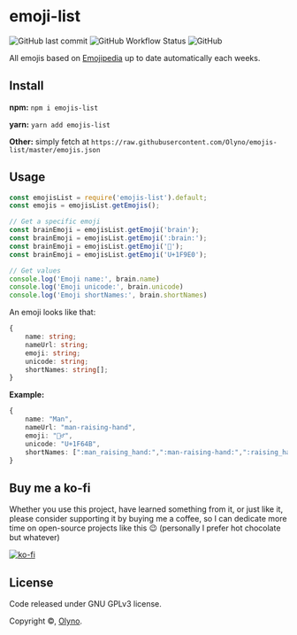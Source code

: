 # emoji-list

![GitHub last commit](https://img.shields.io/github/last-commit/Olyno/emojis-list?style=flat-square) ![GitHub Workflow Status](https://img.shields.io/github/workflow/status/Olyno/emojis-list/Check%20if%20build?style=flat-square) ![GitHub](https://img.shields.io/github/license/Olyno/emojis-list?style=flat-square)

All emojis based on [Emojipedia](https://emojipedia.org) up to date automatically each weeks.

## Install

**npm:** ``npm i emojis-list``

**yarn:** ``yarn add emojis-list``

**Other:** simply fetch at ``https://raw.githubusercontent.com/Olyno/emojis-list/master/emojis.json``

## Usage

```js
const emojisList = require('emojis-list').default;
const emojis = emojisList.getEmojis();

// Get a specific emoji
const brainEmoji = emojisList.getEmoji('brain');
const brainEmoji = emojisList.getEmoji(':brain:');
const brainEmoji = emojisList.getEmoji('🧠');
const brainEmoji = emojisList.getEmoji('U+1F9E0');

// Get values
console.log('Emoji name:', brain.name)
console.log('Emoji unicode:', brain.unicode)
console.log('Emoji shortNames:', brain.shortNames)
```

An emoji looks like that:

```ts
{
    name: string;
    nameUrl: string;
    emoji: string;
    unicode: string;
    shortNames: string[]; 
}
```

**Example:**

```ts
{
    name: "Man",
    nameUrl: "man-raising-hand",
    emoji: "🙋‍♂️",
    unicode: "U+1F64B‍",
    shortNames: [":man_raising_hand:",":man-raising-hand:",":raising_hand_man:"]
}
```

## Buy me a ko-fi

Whether you use this project, have learned something from it, or just like it, please consider supporting it by buying me a coffee, so I can dedicate more time on open-source projects like this 😉 (personally I prefer hot chocolate but whatever)

[![ko-fi](https://www.ko-fi.com/img/githubbutton_sm.svg)](https://ko-fi.com/olyno)

## License

Code released under GNU GPLv3 license.

Copyright ©, [Olyno](https://github.com/Olyno).